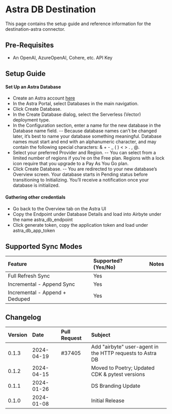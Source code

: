 # Astra DB Destination

This page contains the setup guide and reference information for the destination-astra connector.

## Pre-Requisites

- An OpenAI, AzureOpenAI, Cohere, etc. API Key

## Setup Guide

#### Set Up an Astra Database

- Create an Astra account [here](https://astra.datastax.com/signup)
- In the Astra Portal, select Databases in the main navigation.
- Click Create Database.
- In the Create Database dialog, select the Serverless (Vector) deployment type.
- In the Configuration section, enter a name for the new database in the Database name field.
-- Because database names can’t be changed later, it’s best to name your database something meaningful. Database names must start and end with an alphanumeric character, and may contain the following special characters: & + - _ ( ) < > . , @.
- Select your preferred Provider and Region.
-- You can select from a limited number of regions if you’re on the Free plan. Regions with a lock icon require that you upgrade to a Pay As You Go plan.
- Click Create Database.
-- You are redirected to your new database’s Overview screen. Your database starts in Pending status before transitioning to Initializing. You’ll receive a notification once your database is initialized.

#### Gathering other credentials

- Go back to the Overview tab on the Astra UI
- Copy the Endpoint under Database Details and load into Airbyte under the name astra_db_endpoint
- Click generate token, copy the application token and load under astra_db_app_token

## Supported Sync Modes

| Feature                        | Supported?\(Yes/No\) | Notes |
| :----------------------------- | :------------------- | :---- |
| Full Refresh Sync              | Yes                  |       |
| Incremental - Append Sync      | Yes                  |       |
| Incremental - Append + Deduped | Yes                  |       |

## Changelog

| Version | Date       | Pull Request                                             | Subject                     |
| :------ | :--------- | :------------------------------------------------------- | :-------------------------- |
| 0.1.3   | 2024-04-19 | #37405                                                   | Add "airbyte" user-agent in the HTTP requests to Astra DB |
| 0.1.2   | 2024-04-15 |                                                          | Moved to Poetry; Updated CDK & pytest versions|
| 0.1.1   | 2024-01-26 |                                                          | DS Branding Update          |
| 0.1.0   | 2024-01-08 |                                                          | Initial Release             |
